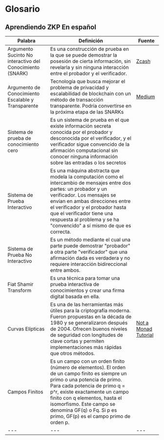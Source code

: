 # Glosario
## Aprendiendo ZKP En español

| Palabra | Definición | Fuente |
| --- | --- | --- |
| Argumento Sucinto No interactivo del Conocimiento (SNARK) | Es una construcción de prueba en la que se puede demostrar la posesión de cierta información, sin revelarla y sin ninguna interacción entre el probador y el verificador. | [Zcash](https://z.cash/technology/zksnarks/) |
| Argumento de Conocimiento Escalable y Transparente |Tecnología que busca mejorar el problema de privacidad y escalabilidad de blockchain con un método de transacción transparente. Podría convertirse en la próxima etapa de las SNARKs  | [Medium](https://medium.com/starkware/stark-math-the-journey-begins-51bd2b063c71) |
| Sistema de prueba de conocimiento cero | Es un sistema de prueba en el que existe información secreta conocida por el probador y desconocida por el verificador, y el verificador sigue convencido de la afirmación computacional sin conocer ninguna información sobre las entradas o los secretos | []() |
| Sistema de Prueba Interactivo | Es una máquina abstracta que modela la computación como el intercambio de mensajes entre dos partes: un probador y un verificador. Los mensajes se envían en ambas direcciones entre el verificador y el probador hasta que el verificador tiene una respuesta al problema y se ha "convencido" a sí mismo de que es correcta. | []() |
| Sistema de Prueba No Interactivo | Es un método mediante el cual una parte puede demostrar "probador" a otra parte "verificador" que una afirmación dada es verdadera y no requiere interacción bidireccional entre ambos. | []() |
| Fiat Shamir Transform | Es una técnica para tomar una prueba interactiva de conocimientos y crear una firma digital basada en ella.| []() |
| Curvas Elípticas | Es una de las herramientas más útiles para la criptografía moderna. Fueron propuestas en la década de 1980 y se generalizaron después de 2004. Ofrecen buenos niveles de seguridad con longitudes de clave cortas y permiten implementaciones más rápidas que otros métodos.| [Not a Monad Tutorial](https://www.notamonadtutorial.com/need-for-speed-elliptic-curves-chapter/) |
| Campos Finitos | Es un campo con un orden finito (número de elementos). El orden de un campo finito es siempre un primo o una potencia de primo. Para cada potencia de primo q = p^r, existe exactamente un campo finito con q elementos, hasta el isomorfismo. Este campo se denomina GF(q) o Fq. Si p es primo, GF(p) es el campo primo de orden p.| []() |
| --- | --- | --- |
